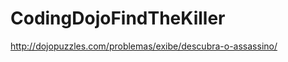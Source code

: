 CodingDojoFindTheKiller
=======================

http://dojopuzzles.com/problemas/exibe/descubra-o-assassino/
